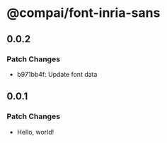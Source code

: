 # @compai/font-inria-sans

## 0.0.2

### Patch Changes

- b971bb4f: Update font data

## 0.0.1

### Patch Changes

- Hello, world!
